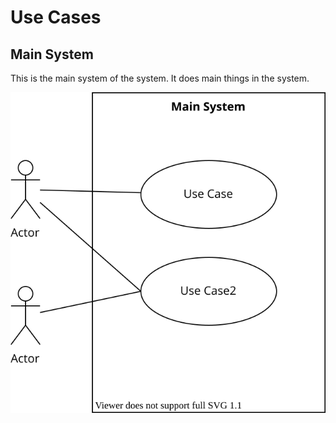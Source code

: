 # Use Cases
## Main System
This is the main system of the system. It does main things in the system.

![](images/usecases/mainsystem.svg)